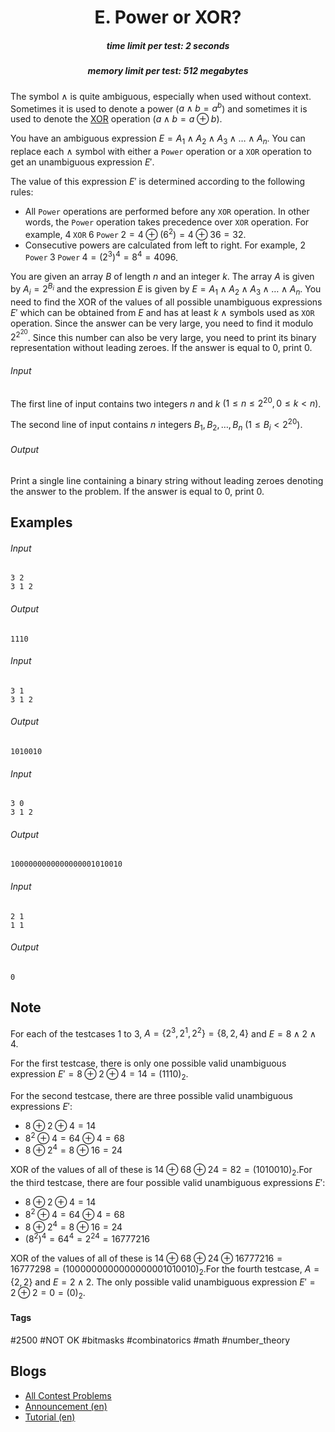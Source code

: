 <h1 style='text-align: center;'> E. Power or XOR?</h1>

<h5 style='text-align: center;'>time limit per test: 2 seconds</h5>
<h5 style='text-align: center;'>memory limit per test: 512 megabytes</h5>

The symbol $\wedge$ is quite ambiguous, especially when used without context. Sometimes it is used to denote a power ($a\wedge b = a^b$) and sometimes it is used to denote the [XOR](https://en.wikipedia.org/wiki/Bitwise_operation#XOR) operation ($a\wedge b=a\oplus b$). 

You have an ambiguous expression $E=A_1\wedge A_2\wedge A_3\wedge\ldots\wedge A_n$. You can replace each $\wedge$ symbol with either a $\texttt{Power}$ operation or a $\texttt{XOR}$ operation to get an unambiguous expression $E'$.

The value of this expression $E'$ is determined according to the following rules: 

* All $\texttt{Power}$ operations are performed before any $\texttt{XOR}$ operation. In other words, the $\texttt{Power}$ operation takes precedence over $\texttt{XOR}$ operation. For example, $4\;\texttt{XOR}\;6\;\texttt{Power}\;2=4\oplus (6^2)=4\oplus 36=32$.
* Consecutive powers are calculated from left to right. For example, $2\;\texttt{Power}\;3 \;\texttt{Power}\;4 = (2^3)^4 = 8^4 = 4096$.

You are given an array $B$ of length $n$ and an integer $k$. The array $A$ is given by $A_i=2^{B_i}$ and the expression $E$ is given by $E=A_1\wedge A_2\wedge A_3\wedge\ldots\wedge A_n$. You need to find the XOR of the values of all possible unambiguous expressions $E'$ which can be obtained from $E$ and has at least $k$ $\wedge$ symbols used as $\texttt{XOR}$ operation. Since the answer can be very large, you need to find it modulo $2^{2^{20}}$. Since this number can also be very large, you need to print its binary representation without leading zeroes. If the answer is equal to $0$, print $0$.

###### Input

The first line of input contains two integers $n$ and $k$ $(1\leq n\leq 2^{20}, 0\leq k < n)$.

The second line of input contains $n$ integers $B_1,B_2,\ldots,B_n$ $(1\leq B_i < 2^{20})$.

###### Output

Print a single line containing a binary string without leading zeroes denoting the answer to the problem. If the answer is equal to $0$, print $0$.

## Examples

###### Input


```text
3 2
3 1 2
```
###### Output


```text
1110
```
###### Input


```text
3 1
3 1 2
```
###### Output


```text
1010010
```
###### Input


```text
3 0
3 1 2
```
###### Output


```text
1000000000000000001010010
```
###### Input


```text
2 1
1 1
```
###### Output


```text
0
```
## Note

For each of the testcases $1$ to $3$, $A = \{2^3,2^1,2^2\} = \{8,2,4\}$ and $E=8\wedge 2\wedge 4$.

For the first testcase, there is only one possible valid unambiguous expression $E' = 8\oplus 2\oplus 4 = 14 = (1110)_2$.

For the second testcase, there are three possible valid unambiguous expressions $E'$: 

* $8\oplus 2\oplus 4 = 14$
* $8^2\oplus 4 = 64\oplus 4= 68$
* $8\oplus 2^4 = 8\oplus 16= 24$

 XOR of the values of all of these is $14\oplus 68\oplus 24 = 82 = (1010010)_2$.For the third testcase, there are four possible valid unambiguous expressions $E'$: 

* $8\oplus 2\oplus 4 = 14$
* $8^2\oplus 4 = 64\oplus 4= 68$
* $8\oplus 2^4 = 8\oplus 16= 24$
* $(8^2)^4 = 64^4 = 2^{24} = 16777216$

 XOR of the values of all of these is $14\oplus 68\oplus 24\oplus 16777216 = 16777298 = (1000000000000000001010010)_2$.For the fourth testcase, $A=\{2,2\}$ and $E=2\wedge 2$. The only possible valid unambiguous expression $E' = 2\oplus 2 = 0 = (0)_2$.



#### Tags 

#2500 #NOT OK #bitmasks #combinatorics #math #number_theory 

## Blogs
- [All Contest Problems](../Codeforces_Round_785_(Div._2).md)
- [Announcement (en)](../blogs/Announcement_(en).md)
- [Tutorial (en)](../blogs/Tutorial_(en).md)
